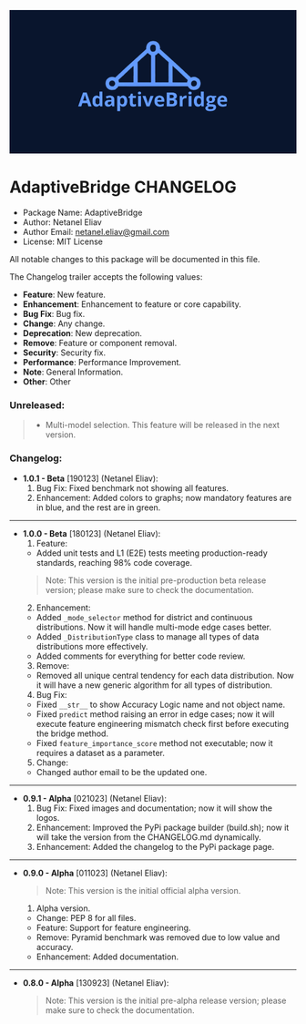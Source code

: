 <p align="center">
  <a href="https://inetanel.github.io/adaptivebridge">
  <img src="https://github.com/inetanel/adaptivebridge/blob/main/docs/assets/images/wide_logo.jpeg" width="600" />
  </a>
</p>

# AdaptiveBridge CHANGELOG
 - Package Name: AdaptiveBridge
 - Author: Netanel Eliav
 - Author Email: netanel.eliav@gmail.com
 - License: MIT License

All notable changes to this package will be documented in this file.

The Changelog trailer accepts the following values:
 - **Feature**: New feature.
 - **Enhancement**: Enhancement to feature or core capability.
 - **Bug Fix**: Bug fix.
 - **Change**: Any change.
 - **Deprecation**: New deprecation.
 - **Remove**: Feature or component removal.
 - **Security**: Security fix.
 - **Performance**: Performance Improvement.
 - **Note**: General Information.
 - **Other**: Other


### Unreleased:

> - Multi-model selection. This feature will be released in the next version.

### Changelog:

- **1.0.1 - Beta** [190123] (Netanel Eliav):
  1. Bug Fix: Fixed benchmark not showing all features.
  2. Enhancement: Added colors to graphs; now mandatory features are in blue, and the rest are in green.

---
- **1.0.0 - Beta** [180123] (Netanel Eliav):
  1. Feature:
    - Added unit tests and L1 (E2E) tests meeting production-ready standards, reaching 98% code coverage.
    > Note: This version is the initial pre-production beta release version; please make sure to check the documentation.
  2. Enhancement:
    - Added `_mode_selector` method for district and continuous distributions. Now it will handle multi-mode edge cases better.
    - Added `_DistributionType` class to manage all types of data distributions more effectively.
    - Added comments for everything for better code review.
  3. Remove:
    - Removed all unique central tendency for each data distribution. Now it will have a new generic algorithm for all types of distribution.
  4. Bug Fix:
    - Fixed `__str__` to show Accuracy Logic name and not object name.
    - Fixed `predict` method raising an error in edge cases; now it will execute feature engineering mismatch check first before executing the bridge method.
    - Fixed `feature_importance_score` method not executable; now it requires a dataset as a parameter.
  5. Change:
    - Changed author email to be the updated one.

---
- **0.9.1 - Alpha** [021023] (Netanel Eliav):
  1. Bug Fix: Fixed images and documentation; now it will show the logos.
  2. Enhancement: Improved the PyPi package builder (build.sh); now it will take the version from the CHANGELOG.md dynamically.
  3. Enhancement: Added the changelog to the PyPi package page.

---
- **0.9.0 - Alpha** [011023] (Netanel Eliav):
  > Note: This version is the initial official alpha version.
  1. Alpha version.
    - Change: PEP 8 for all files.
    - Feature: Support for feature engineering.
    - Remove: Pyramid benchmark was removed due to low value and accuracy.
    - Enhancement: Added documentation.

---
- **0.8.0 - Alpha** [130923] (Netanel Eliav):
  > Note: This version is the initial pre-alpha release version; please make sure to check the documentation.
